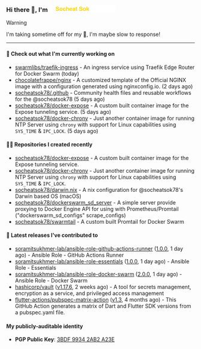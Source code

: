 <h3>
   Hi there 👋,
   I'm <a href="#"><img src="assets/branding.svg" width="177" height="18"></a>
</h3>

> [!WARNING]
> I'm taking sometime off for my 👶, I'm maybe slow to response!

---
#### 👷 Check out what I'm currently working on

- [swarmlibs/traefik-ingress](https://github.com/swarmlibs/traefik-ingress) - An ingress service using Traefik Edge Router for Docker Swarm (today)
- [chocolatefrappe/nginx](https://github.com/chocolatefrappe/nginx) - A customized template of the Official NGINX image with a configuration generated using nginxconfig.io. (2 days ago)
- [socheatsok78/.github](https://github.com/socheatsok78/.github) - Community health files and reusable workflows for the @socheatsok78 (5 days ago)
- [socheatsok78/docker-expose](https://github.com/socheatsok78/docker-expose) - A custom built container image for the Expose tunneling service. (5 days ago)
- [socheatsok78/docker-chrony](https://github.com/socheatsok78/docker-chrony) - Just another container image for running NTP Server using `chrony` with support for Linux capabilities using `SYS_TIME` &amp; `IPC_LOCK`. (5 days ago)

#### 👨‍💻 Repositories I created recently

- [socheatsok78/docker-expose](https://github.com/socheatsok78/docker-expose) - A custom built container image for the Expose tunneling service.
- [socheatsok78/docker-chrony](https://github.com/socheatsok78/docker-chrony) - Just another container image for running NTP Server using `chrony` with support for Linux capabilities using `SYS_TIME` &amp; `IPC_LOCK`.
- [socheatsok78/darwin.nix](https://github.com/socheatsok78/darwin.nix) - A nix configuration for @socheatsok78&#39;s Darwin based OS (macOS)
- [socheatsok78/dockerswarm_sd_server](https://github.com/socheatsok78/dockerswarm_sd_server) - A simple server provide proxying to Docker Engine API for using with Prometheus/Promtail (&#34;dockerswarm_sd_configs&#34; scrape_configs)
- [socheatsok78/swarmtail](https://github.com/socheatsok78/swarmtail) - A custom built Promtail for Docker Swarm

#### 🚀 Latest releases I've contributed to

- [soramitsukhmer-lab/ansible-role-github-actions-runner](https://github.com/soramitsukhmer-lab/ansible-role-github-actions-runner) ([1.0.0](https://github.com/soramitsukhmer-lab/ansible-role-github-actions-runner/releases/tag/1.0.0), 1 day ago) - Ansible Role - GitHub Actions Runner
- [soramitsukhmer-lab/ansible-role-essentials](https://github.com/soramitsukhmer-lab/ansible-role-essentials) ([1.0.0](https://github.com/soramitsukhmer-lab/ansible-role-essentials/releases/tag/1.0.0), 1 day ago) - Ansible Role - Essentials
- [soramitsukhmer-lab/ansible-role-docker-swarm](https://github.com/soramitsukhmer-lab/ansible-role-docker-swarm) ([2.0.0](https://github.com/soramitsukhmer-lab/ansible-role-docker-swarm/releases/tag/2.0.0), 1 day ago) - Ansible Role - Docker Swarm
- [hashicorp/vault](https://github.com/hashicorp/vault) ([v1.17.6](https://github.com/hashicorp/vault/releases/tag/v1.17.6), 2 weeks ago) - A tool for secrets management, encryption as a service, and privileged access management
- [flutter-actions/pubspec-matrix-action](https://github.com/flutter-actions/pubspec-matrix-action) ([v1.3](https://github.com/flutter-actions/pubspec-matrix-action/releases/tag/v1.3), 4 months ago) - This GitHub Action generates a matrix of Dart and Flutter SDK versions from a pubspec.yaml file.

#### My publicly-auditable identity
   - **PGP Public Key**: [3BDF 9934 2AB2 A23E](https://keyserver.ubuntu.com/pks/lookup?search=73E235BAB2858AF5EBBBD4063BDF99342AB2A23E&fingerprint=on&options=mr&op=index)

